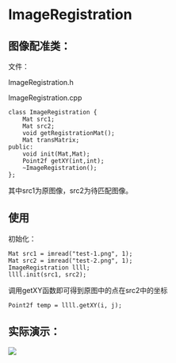 # ImageRegistration

## 图像配准类：

文件：

ImageRegistration.h

ImageRegistration.cpp

```
class ImageRegistration {
    Mat src1;
    Mat src2;
    void getRegistrationMat();
    Mat transMatrix;
public:
    void init(Mat,Mat);
    Point2f getXY(int,int);
    ~ImageRegistration();
};
```

其中src1为原图像，src2为待匹配图像。

## 使用

初始化：
```
Mat src1 = imread("test-1.png", 1);
Mat src2 = imread("test-2.png", 1); 
ImageRegistration llll;
llll.init(src1, src2);
```

调用getXY函数即可得到原图中的点在src2中的坐标

```
Point2f temp = llll.getXY(i, j);
```

## 实际演示： 

![](https://github.com/team79/ImageRegistration/blob/master/test.png)
